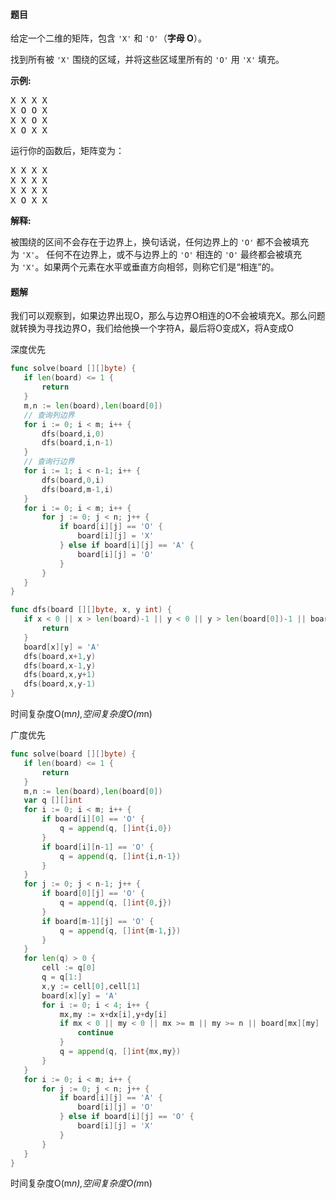  #### 题目
<p>给定一个二维的矩阵，包含&nbsp;<code>&#39;X&#39;</code>&nbsp;和&nbsp;<code>&#39;O&#39;</code>（<strong>字母 O</strong>）。</p>

<p>找到所有被 <code>&#39;X&#39;</code> 围绕的区域，并将这些区域里所有的&nbsp;<code>&#39;O&#39;</code> 用 <code>&#39;X&#39;</code> 填充。</p>

<p><strong>示例:</strong></p>

<pre>X X X X
X O O X
X X O X
X O X X
</pre>

<p>运行你的函数后，矩阵变为：</p>

<pre>X X X X
X X X X
X X X X
X O X X
</pre>

<p><strong>解释:</strong></p>

<p>被围绕的区间不会存在于边界上，换句话说，任何边界上的&nbsp;<code>&#39;O&#39;</code>&nbsp;都不会被填充为&nbsp;<code>&#39;X&#39;</code>。 任何不在边界上，或不与边界上的&nbsp;<code>&#39;O&#39;</code>&nbsp;相连的&nbsp;<code>&#39;O&#39;</code>&nbsp;最终都会被填充为&nbsp;<code>&#39;X&#39;</code>。如果两个元素在水平或垂直方向相邻，则称它们是&ldquo;相连&rdquo;的。</p>


 #### 题解
 我们可以观察到，如果边界出现O，那么与边界O相连的O不会被填充X。那么问题就转换为寻找边界O，我们给他换一个字符A，最后将O变成X，将A变成O
 
 深度优先
 ```go
func solve(board [][]byte) {
	if len(board) <= 1 {
		return
	}
	m,n := len(board),len(board[0])
	// 查询列边界
	for i := 0; i < m; i++ {
		dfs(board,i,0)
		dfs(board,i,n-1)
	}
	// 查询行边界
	for i := 1; i < n-1; i++ {
		dfs(board,0,i)
		dfs(board,m-1,i)
	}
	for i := 0; i < m; i++ {
		for j := 0; j < n; j++ {
			if board[i][j] == 'O' {
				board[i][j] = 'X'
			} else if board[i][j] == 'A' {
				board[i][j] = 'O'
			}
		}
	}
}

func dfs(board [][]byte, x, y int) {
	if x < 0 || x > len(board)-1 || y < 0 || y > len(board[0])-1 || board[x][y] != 'O' {
		return
	}
	board[x][y] = 'A'
	dfs(board,x+1,y)
	dfs(board,x-1,y)
	dfs(board,x,y+1)
	dfs(board,x,y-1)
}
```
 时间复杂度O(m*n),空间复杂度O(m*n)
 
 广度优先
 ```go
func solve(board [][]byte) {
	if len(board) <= 1 {
		return
	}
	m,n := len(board),len(board[0])
	var q [][]int
	for i := 0; i < m; i++ {
		if board[i][0] == 'O' {
			q = append(q, []int{i,0})
		}
		if board[i][n-1] == 'O' {
			q = append(q, []int{i,n-1})
		}
	}
	for j := 0; j < n-1; j++ {
		if board[0][j] == 'O' {
			q = append(q, []int{0,j})
		}
		if board[m-1][j] == 'O' {
			q = append(q, []int{m-1,j})
		}
	}
	for len(q) > 0 {
		cell := q[0]
		q = q[1:]
		x,y := cell[0],cell[1]
		board[x][y] = 'A'
		for i := 0; i < 4; i++ {
			mx,my := x+dx[i],y+dy[i]
			if mx < 0 || my < 0 || mx >= m || my >= n || board[mx][my] != 'O' {
				continue
			}
			q = append(q, []int{mx,my})
		}
	}
	for i := 0; i < m; i++ {
		for j := 0; j < n; j++ {
			if board[i][j] == 'A' {
				board[i][j] = 'O'
			} else if board[i][j] == 'O' {
				board[i][j] = 'X'
			}
		}
	}
}
```
 时间复杂度O(m*n),空间复杂度O(m*n)